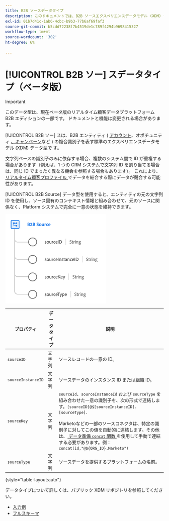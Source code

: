 ```yaml
---
title: B2B ソースデータタイプ
description: このドキュメントでは、B2B ソースエクスペリエンスデータモデル (XDM) データタイプの概要を説明します。
exl-id: 01b7d41c-1ab6-4cbc-b9b3-77b6af69faf3
source-git-commit: b5cdd72238f7b4519de1c789f4294b9698415327
workflow-type: tm+mt
source-wordcount: '302'
ht-degree: 6%

---
```


# [!UICONTROL B2B ソー] スデータタイプ（ベータ版）

>[!IMPORTANT]
>
>このデータ型は、現在ベータ版のリアルタイム顧客データプラットフォーム B2B エディションの一部です。 ドキュメントと機能は変更される場合があります。

[!UICONTROL B2B ソー] スは、B2B エンティティ ( [アカウント](../classes/b2b/business-account.md)、オポチュニティ [、キャンペーン](../classes/b2b/business-opportunity.md)など ) の複合識別子を表す標準のエクスペリエンスデータモデル (XDM) データ型で [](../classes/b2b/business-campaign.md)す。

文字列ベースの識別子のみに依存する場合、複数のシステム間で ID が重複する場合があります（例えば、1 つの CRM システムで文字列 ID を割り当てる場合は、同じ ID でまったく異なる機会を参照する場合もあります）。 これにより、[ リアルタイム顧客プロファイル ](../../profile/home.md) でデータを結合する際にデータが競合する可能性があります。

[!UICONTROL B2B Source] データ型を使用すると、エンティティの元の文字列 ID を使用し、ソース固有のコンテキスト情報と組み合わせて、元のソースに関係なく、Platform システムで完全に一意の状態を維持できます。

![B2B ソース構造](../images/data-types/b2b-source.png)

| プロパティ | データタイプ | 説明 |
| --- | --- | --- |
| `sourceID` | 文字列 | ソースレコードの一意の ID。 |
| `sourceInstanceID` | 文字列 | ソースデータのインスタンス ID または組織 ID。 |
| `sourceKey` | 文字列 | `sourceId`、`sourceInstanceId` および `sourceType` を組み合わせた一意の識別子を、次の形式で連結します。`[sourceID]@$[sourceInstanceID].[sourceType]`.<br><br>Marketoなどの一部のソースコネクタは、特定の識別子に対してこの値を自動的に連結します。その他は、[ データ準備 `concat` 関数 ](../../data-prep/functions.md#string) を使用して手動で連結する必要があります。例：`concat(id,"@${ORG_ID}.Marketo")` |
| `sourceType` | 文字列 | ソースデータを提供するプラットフォームの名前。 |

{style=&quot;table-layout:auto&quot;}

データタイプについて詳しくは、パブリック XDM リポジトリを参照してください。

* [入力例](https://github.com/adobe/xdm/blob/master/components/datatypes/b2b/b2b-source.example.1.json)
* [フルスキーマ](https://github.com/adobe/xdm/blob/master/components/datatypes/b2b/b2b-source.schema.json)
